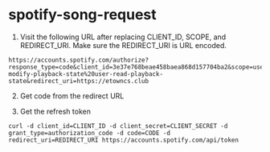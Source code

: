 # spotify-song-request

1. Visit the following URL after replacing CLIENT_ID, SCOPE, and REDIRECT_URI. Make sure the REDIRECT_URI is URL encoded.

```
https://accounts.spotify.com/authorize?response_type=code&client_id=3e37e768beae458baea868d157704ba2&scope=user-modify-playback-state%20user-read-playback-state&redirect_uri=https://etowncs.club
```

2. Get code from the redirect URL

3. Get the refresh token

```curl
curl -d client_id=CLIENT_ID -d client_secret=CLIENT_SECRET -d grant_type=authorization_code -d code=CODE -d redirect_uri=REDIRECT_URI https://accounts.spotify.com/api/token
```
